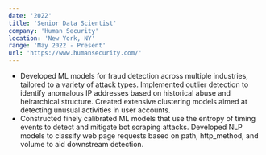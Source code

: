 ```yaml
---
date: '2022'
title: 'Senior Data Scientist'
company: 'Human Security'
location: 'New York, NY'
range: 'May 2022 - Present'
url: 'https://www.humansecurity.com/'
---
```


- Developed ML models for fraud detection across multiple industries, tailored to a variety of attack types. Implemented outlier detection to identify anomalous IP addresses based on historical abuse and heirarchical structure. Created extensive clustering models aimed at detecting unusual activities in user accounts.
- Constructed finely calibrated ML models that use the entropy of timing events to detect and mitigate bot scraping attacks. Developed NLP models to classify web page requests based on path, http_method, and volume to aid downstream detection.
